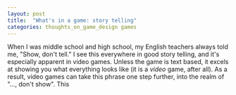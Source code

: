 ```yaml
---
layout: post
title:  "What's in a game: story telling"
categories: thoughts_on_game_design games
---
```


When I was middle school and high school, my English teachers always told me, "Show, don't tell." I see this everywhere in good story telling, and it's especially apparent in video games. Unless the game is text based, it excels at showing you what everything looks like (it is a *video* game, after all). As a result, video games can take this phrase one step further, into the realm of "..., don't show". This 